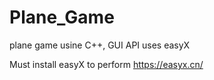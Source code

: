 # Plane_Game
plane game usine C++, GUI API uses easyX



Must install easyX to perform
https://easyx.cn/
